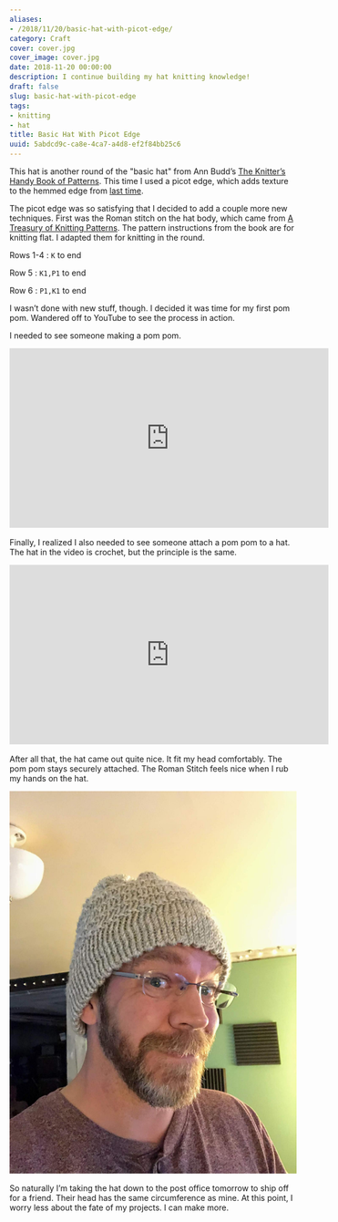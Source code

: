 ```yaml
---
aliases:
- /2018/11/20/basic-hat-with-picot-edge/
category: Craft
cover: cover.jpg
cover_image: cover.jpg
date: 2018-11-20 00:00:00
description: I continue building my hat knitting knowledge!
draft: false
slug: basic-hat-with-picot-edge
tags:
- knitting
- hat
title: Basic Hat With Picot Edge
uuid: 5abdcd9c-ca8e-4ca7-a4d8-ef2f84bb25c6
---
```


This hat is another round of the "basic hat" from Ann Budd’s [The
Knitter’s Handy Book of
Patterns](https://www.goodreads.com/book/show/85015.Knitters_Handy_Book_Of_Patterns).
This time I used a picot edge, which adds texture to the hemmed edge
from [last time](/post/2018/11/basic-hat-with-hemmed-edge/).

The picot edge was so satisfying that I decided to add a couple more new
techniques. First was the Roman stitch on the hat body, which came from
[A Treasury of Knitting
Patterns](https://www.goodreads.com/book/show/129506.A_Treasury_of_Knitting_Patterns).
The pattern instructions from the book are for knitting flat. I adapted
them for knitting in the round.

Rows 1-4
: `K` to end

Row 5
: `K1,P1` to end

Row 6
: `P1,K1` to end

I wasn’t done with new stuff, though. I decided it was time for my first
pom pom. Wandered off to YouTube to see the process in action.

I needed to see someone making a pom pom.

<iframe width="560" height="315" src="https://www.youtube.com/embed/8ilFeg7dPIU" title="YouTube video player" frameborder="0" allow="accelerometer; autoplay; clipboard-write; encrypted-media; gyroscope; picture-in-picture" allowfullscreen></iframe>

Finally, I realized I also needed to see someone attach a pom pom to a
hat. The hat in the video is crochet, but the principle is the same.

<iframe width="560" height="315" src="https://www.youtube.com/embed/aiRQb5JkjzE" title="YouTube video player" frameborder="0" allow="accelerometer; autoplay; clipboard-write; encrypted-media; gyroscope; picture-in-picture" allowfullscreen></iframe>

After all that, the hat came out quite nice. It fit my head comfortably.
The pom pom stays securely attached. The Roman Stitch feels nice when I
rub my hands on the hat.

![A much better fit](modeling.jpg)

So naturally I’m taking the hat down to the post office tomorrow to ship
off for a friend. Their head has the same circumference as mine. At this
point, I worry less about the fate of my projects. I can make more.